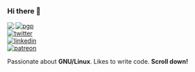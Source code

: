 ### Hi there 👋

<!--
**badabie1999/badabie1999** is a ✨ _special_ ✨ repository because its `README.md` (this file) appears on your GitHub profile.

Here are some ideas to get you started:

- 🔭 I’m currently working on ...
- 🌱 I’m currently learning ...
- 👯 I’m looking to collaborate on ...
- 🤔 I’m looking for help with ...
- 💬 Ask me about ...
- 📫 How to reach me: ...
- 😄 Pronouns: ...
- ⚡ Fun fact: ...
-->
<img align="left" src="https://orhun.dev/img/crow.png">

[![pgp](https://img.shields.io/badge/pgp-0xB928720AEC532117-313131?style=flat-square&labelColor=313131&color=313131)](https://orhun.dev/orhun.gpg)   
[![twitter](https://img.shields.io/badge/-@orhunp__-313131?style=flat-square&labelColor=313131&logo=twitter&logoColor=white&color=313131)](https://twitter.com/orhunp_)  
[![linkedin](https://img.shields.io/badge/-@orhunp-313131?style=flat-square&labelColor=313131&logo=LinkedIn&logoColor=white&color=313131)](https://www.linkedin.com/in/orhunp/)  
[![patreon](https://img.shields.io/badge/-@orhunp-313131?style=flat-square&labelColor=313131&logo=Patreon&logoColor=white&color=313131)](https://patreon.com/orhunp)

Passionate about **GNU/Linux**. Likes to write code. **Scroll down!**